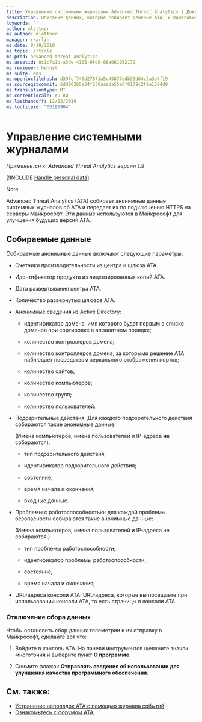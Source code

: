 ```yaml
---
title: Управление системными журналами Advanced Threat Analytics | Документация Майкрософт
description: Описание данных, которые собирает решение ATA, и пошаговые инструкции по отключению сбора данных.
keywords: ''
author: mlottner
ms.author: mlottner
manager: rkarlin
ms.date: 8/19/2018
ms.topic: article
ms.prod: advanced-threat-analytics
ms.assetid: 8c1c7a1b-a3de-4105-9fd0-08a061952172
ms.reviewer: bennyl
ms.suite: ems
ms.openlocfilehash: d39fef746d27871a5c45877edb33d64c2a3e4f19
ms.sourcegitcommit: 6dd002b5a34f230aaada55a6f6178c2f9e1584d9
ms.translationtype: MT
ms.contentlocale: ru-RU
ms.lasthandoff: 12/05/2019
ms.locfileid: "65195904"
---
```

# <a name="manage-system-generated-logs"></a>Управление системными журналами

*Применяется к: Advanced Threat Analytics версии 1.9*

[!INCLUDE [Handle personal data](../includes/gdpr-intro-sentence.md)]

 > [!NOTE]
 > Advanced Threat Analytics (ATA) собирает анонимные данные системных журналов об ATA и передает их по подключению HTTPS на серверы Майкрософт. Эти данные используются в Майкрософт для улучшения будущих версий ATA.

## <a name="data-collected"></a>Собираемые данные

Собираемые анонимные данные включают следующие параметры:

-   Счетчики производительности из центра и шлюза ATA.

-   Идентификатор продукта из лицензированных копий ATA.

-   Дата развертывания центра ATA.

-   Количество развернутых шлюзов ATA.

-   Анонимные сведения из Active Directory:

    -   идентификатор домена, имя которого будет первым в списке доменов при сортировке в алфавитном порядке;

    -   количество контроллеров домена;

    -   количество контроллеров домена, за которыми решение ATA наблюдает посредством зеркального отображения портов;

    -   количество сайтов;

    -   количество компьютеров;

    -   количество групп;

    -   количество пользователей.

-   Подозрительные действия. Для каждого подозрительного действия собираются такие анонимные данные:

    (Имена компьютеров, имена пользователей и IP-адреса **не** собираются).

    -   тип подозрительного действия;

    -   идентификатор подозрительного действия;

    -   состояние;

    -   время начала и окончания;

    -   входные данные.

- Проблемы с работоспособностью: для каждой проблемы безопасности собираются такие анонимные данные:

    (Имена компьютеров, имена пользователей и IP-адреса не собираются.)

    -   тип проблемы работоспособности;

    -   идентификатор проблемы работоспособности;

    -   состояние;

    -   время начала и окончания;

- URL-адреса консоли ATA: URL-адреса, которые вы посещаете при использовании консоли ATA, то есть страницы в консоли ATA.


### <a name="disable-data-collection"></a>Отключение сбора данных
Чтобы остановить сбор данных телеметрии и их отправку в Майкрософт, сделайте вот что:

1.  Войдите в консоль ATA. На панели инструментов щелкните значок многоточия и выберите пункт **О программе**.

2.  Снимите флажок **Отправлять сведения об использовании для улучшения качества программного обеспечения**.

## <a name="see-also"></a>См. также:
- [Устранение неполадок ATA с помощью журнала событий](troubleshooting-ata-using-logs.md)
- [Ознакомьтесь с форумом ATA.](https://social.technet.microsoft.com/Forums/security/home?forum=mata)

